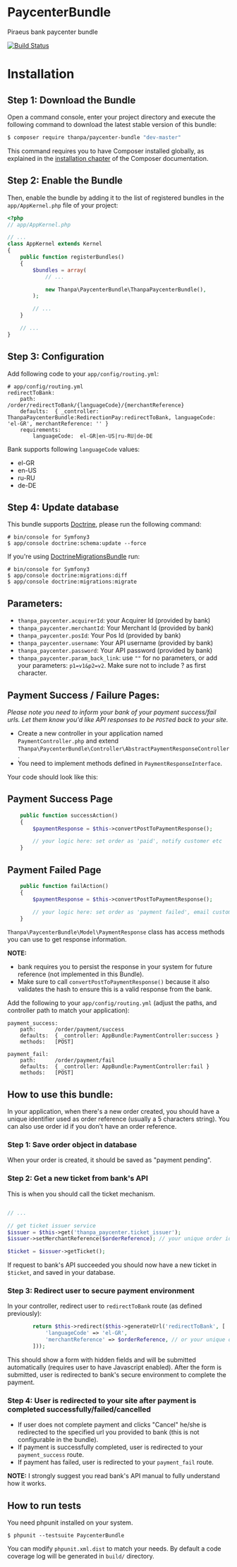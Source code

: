 # PaycenterBundle
Piraeus bank paycenter bundle

[![Build Status](https://travis-ci.org/george-thanpa/PaycenterBundle.svg?branch=master)](https://travis-ci.org/george-thanpa/PaycenterBundle)

Installation
============

Step 1: Download the Bundle
---------------------------

Open a command console, enter your project directory and execute the
following command to download the latest stable version of this bundle:

```bash
$ composer require thanpa/paycenter-bundle "dev-master"
```

This command requires you to have Composer installed globally, as explained
in the [installation chapter](https://getcomposer.org/doc/00-intro.md)
of the Composer documentation.

Step 2: Enable the Bundle
-------------------------

Then, enable the bundle by adding it to the list of registered bundles
in the `app/AppKernel.php` file of your project:

```php
<?php
// app/AppKernel.php

// ...
class AppKernel extends Kernel
{
    public function registerBundles()
    {
        $bundles = array(
            // ...

            new Thanpa\PaycenterBundle\ThanpaPaycenterBundle(),
        );

        // ...
    }

    // ...
}
```

Step 3: Configuration
-------------
Add following code to your ```app/config/routing.yml```:

```
# app/config/routing.yml
redirectToBank:
    path:      /order/redirectToBank/{languageCode}/{merchantReference}
    defaults:  { _controller: ThanpaPaycenterBundle:RedirectionPay:redirectToBank, languageCode: 'el-GR', merchantReference: '' }
    requirements:
        languageCode:  el-GR|en-US|ru-RU|de-DE
```

Bank supports following ```languageCode``` values:
* el-GR
* en-US
* ru-RU
* de-DE

Step 4: Update database
-----------------------
This bundle supports [Doctrine](http://symfony.com/doc/current/book/doctrine.html), please run the following command:
```
# bin/console for Symfony3
$ app/console doctrine:schema:update --force
```

If you're using [DoctrineMigrationsBundle](http://symfony.com/doc/current/bundles/DoctrineMigrationsBundle/index.html) run:
```
# bin/console for Symfony3
$ app/console doctrine:migrations:diff
$ app/console doctrine:migrations:migrate
```

## Parameters:
* ```thanpa_paycenter.acquirerId```: your Acquirer Id (provided by bank)
* ```thanpa_paycenter.merchantId```: Your Merchant Id (provided by bank)
* ```thanpa_paycenter.posId```: Your Pos Id (provided by bank)
* ```thanpa_paycenter.username```: Your API username (provided by bank)
* ```thanpa_paycenter.password```: Your API password (provided by bank)
* ```thanpa_paycenter.param_back_link```: use ```""``` for no parameters, or add your parameters: ```p1=v1&p2=v2```. Make sure not to include ? as first character.

Payment Success / Failure Pages:
--------------------------------

*Please note you need to inform your bank of your payment success/fail urls. Let them know you'd like API responses to be ```POST```ed back to your site.*

* Create a new controller in your application named ```PaymentController.php``` and extend ```Thanpa\PaycenterBundle\Controller\AbstractPaymentResponseController```.
* You need to implement methods defined in ```PaymentResponseInterface```.

Your code should look like this:

## Payment Success Page
```php
    public function successAction()
    {
        $paymentResponse = $this->convertPostToPaymentResponse();

        // your logic here: set order as 'paid', notify customer etc
    }
```

## Payment Failed Page
```php
    public function failAction()
    {
        $paymentResponse = $this->convertPostToPaymentResponse();

        // your logic here: set order as 'payment failed', email customer etc
    }
```

```Thanpa\PaycenterBundle\Model\PaymentResponse``` class has access methods you can use to get response information.

**NOTE:**
* bank requires you to persist the response in your system for future reference (not implemented in this Bundle).
* Make sure to call ```convertPostToPaymentResponse()``` because it also validates the hash to ensure this is a valid response from the bank.

Add the following to your ```app/config/routing.yml``` (adjust the paths, and controller path to match your application):

```
payment_success:
    path:      /order/payment/success
    defaults:  { _controller: AppBundle:PaymentController:success }
    methods:   [POST]

payment_fail:
    path:      /order/payment/fail
    defaults:  { _controller: AppBundle:PaymentController:fail }
    methods:   [POST]
```

How to use this bundle:
-----------------------
In your application, when there's a new order created, you should have a unique identifier used as order reference (usually a 5 characters string).
You can also use order id if you don't have an order reference.

### Step 1: Save order object in database

When your order is created, it should be saved as "payment pending".

### Step 2: Get a new ticket from bank's API

This is when you should call the ticket mechanism.

```php

// ...

// get ticket issuer service
$issuer = $this->get('thanpa_paycenter.ticket_issuer');
$issuer->setMerchantReference($orderReference); // your unique order identifier

$ticket = $issuer->getTicket();

```

If request to bank's API succeeded you should now have a new ticket in ```$ticket```, and saved in your database.

### Step 3: Redirect user to secure payment environment

In your controller, redirect user to ```redirectToBank``` route (as defined previously):

```php
        return $this->redirect($this->generateUrl('redirectToBank', [
            'languageCode' => 'el-GR',
            'merchantReference' => $orderReference, // or your unique order identifier
        ]));
```

This should show a form with hidden fields and will be submitted automatically (requires user to have Javascript enabled).
After the form is submitted, user is redirected to bank's secure environment to complete the payment.

### Step 4: User is redirected to your site after payment is completed successfully/failed/cancelled
* If user does not complete payment and clicks "Cancel" he/she is redirected to the specified url you provided to bank (this is not configurable in the bundle).
* If payment is successfully completed, user is redirected to your ```payment_success``` route.
* If payment has failed, user is redirected to your ```payment_fail``` route.

**NOTE:** I strongly suggest you read bank's API manual to fully understand how it works.

How to run tests
----------------

You need phpunit installed on your system.

```
$ phpunit --testsuite PaycenterBundle
```

You can modify ```phpunit.xml.dist``` to match your needs. By default a code coverage log will be generated in ```build/``` directory.
